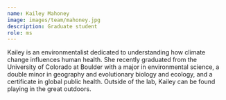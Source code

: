 ```yaml
---
name: Kailey Mahoney
image: images/team/mahoney.jpg
description: Graduate student
role: ms
---
```


Kailey is an environmentalist dedicated to understanding how climate change influences human health. She recently graduated from the University of Colorado at Boulder with a major in environmental science, a double minor in geography and evolutionary biology and ecology, and a certificate in global public health. Outside of the lab, Kailey can be found playing in the great outdoors.